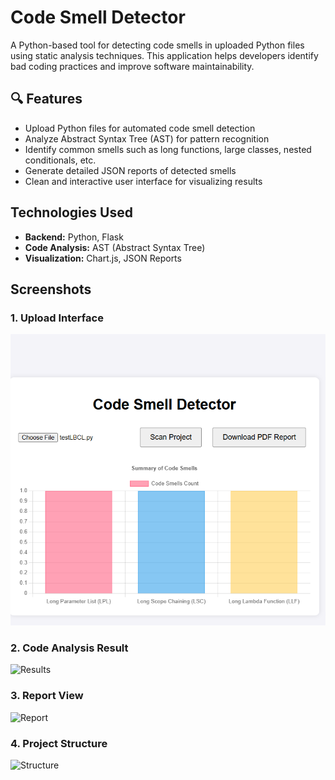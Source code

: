 # Code Smell Detector

A Python-based tool for detecting code smells in uploaded Python files using static analysis techniques. This application helps developers identify bad coding practices and improve software maintainability.

## 🔍 Features

- Upload Python files for automated code smell detection
- Analyze Abstract Syntax Tree (AST) for pattern recognition
- Identify common smells such as long functions, large classes, nested conditionals, etc.
- Generate detailed JSON reports of detected smells
- Clean and interactive user interface for visualizing results

## Technologies Used

- **Backend:** Python, Flask
- **Code Analysis:** AST (Abstract Syntax Tree)
- **Visualization:** Chart.js, JSON Reports

## Screenshots

### 1. Upload Interface
![Upload](1.png)

### 2. Code Analysis Result
![Results](./images/2.png)

### 3. Report View
![Report](./images/3.png)

### 4. Project Structure
![Structure](./images/4.png)
